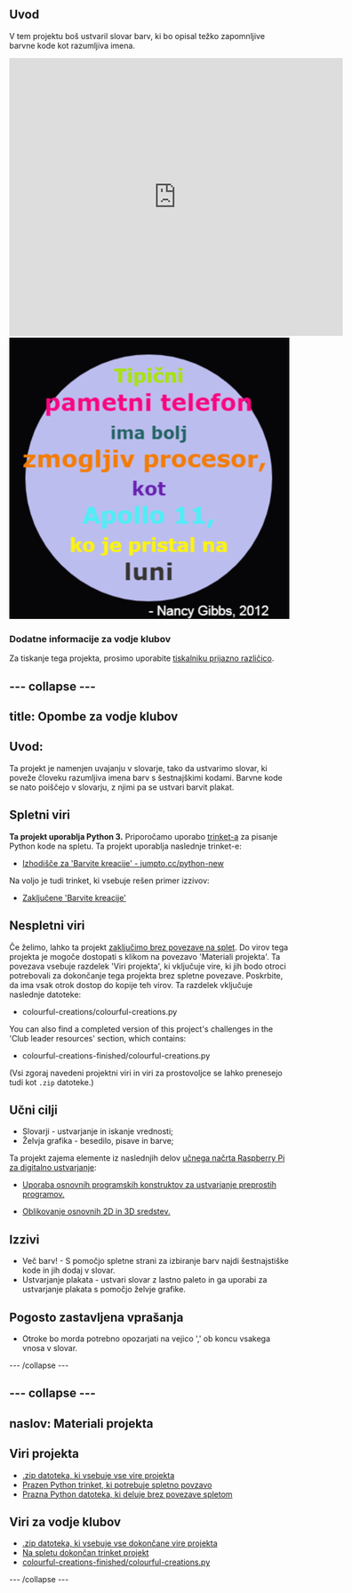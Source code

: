 ## Uvod

V tem projektu boš ustvaril slovar barv, ki bo opisal težko zapomnljive barvne kode kot razumljiva imena.

<div class="trinket">
  <iframe src="https://trinket.io/embed/python/97822f48b7?outputOnly=true&start=result" width="600" height="500" frameborder="0" marginwidth="0" marginheight="0" allowfullscreen>
  </iframe>
  <img src="images/colourful-finished.png">
</div>

### Dodatne informacije za vodje klubov

Za tiskanje tega projekta, prosimo uporabite [tiskalniku prijazno različico](https://projects.raspberrypi.org/en/projects/colourful-creations/print).

## \--- collapse \---

## title: Opombe za vodje klubov

## Uvod:

Ta projekt je namenjen uvajanju v slovarje, tako da ustvarimo slovar, ki poveže človeku razumljiva imena barv s šestnajškimi kodami. Barvne kode se nato poiščejo v slovarju, z njimi pa se ustvari barvit plakat.

## Spletni viri

**Ta projekt uporablja Python 3.** Priporočamo uporabo [trinket-a](https://trinket.io/) za pisanje Python kode na spletu. Ta projekt uporablja naslednje trinket-e:

* [Izhodišče za 'Barvite kreacije' - jumpto.cc/python-new](http://jumpto.cc/python-new)

Na voljo je tudi trinket, ki vsebuje rešen primer izzivov:

* [Zaključene 'Barvite kreacije'](https://trinket.io/python/97822f48b7)

## Nespletni viri

Če želimo, lahko ta projekt [zaključimo brez povezave na splet](https://www.codeclubprojects.org/en-GB/resources/python-working-offline/). Do virov tega projekta je mogoče dostopati s klikom na povezavo 'Materiali projekta'. Ta povezava vsebuje razdelek 'Viri projekta', ki vključuje vire, ki jih bodo otroci potrebovali za dokončanje tega projekta brez spletne povezave. Poskrbite, da ima vsak otrok dostop do kopije teh virov. Ta razdelek vključuje naslednje datoteke:

* colourful-creations/colourful-creations.py

You can also find a completed version of this project's challenges in the 'Club leader resources' section, which contains:

* colourful-creations-finished/colourful-creations.py

(Vsi zgoraj navedeni projektni viri in viri za prostovoljce se lahko prenesejo tudi kot `.zip` datoteke.)

## Učni cilji

* Slovarji - ustvarjanje in iskanje vrednosti;
* Želvja grafika - besedilo, pisave in barve;

Ta projekt zajema elemente iz naslednjih delov [učnega načrta Raspberry Pi za digitalno ustvarjanje](http://rpf.io/curriculum):

* [Uporaba osnovnih programskih konstruktov za ustvarjanje preprostih programov.](https://www.raspberrypi.org/curriculum/programming/creator)

* [Oblikovanje osnovnih 2D in 3D sredstev.](https://www.raspberrypi.org/curriculum/design/creator)

## Izzivi

* Več barv! - S pomočjo spletne strani za izbiranje barv najdi šestnajstiške kode in jih dodaj v slovar. 
* Ustvarjanje plakata - ustvari slovar z lastno paleto in ga uporabi za ustvarjanje plakata s pomočjo želvje grafike. 

## Pogosto zastavljena vprašanja

* Otroke bo morda potrebno opozarjati na vejico ',' ob koncu vsakega vnosa v slovar. 

\--- /collapse \---

## \--- collapse \---

## naslov: Materiali projekta

## Viri projekta

* [.zip datoteka, ki vsebuje vse vire projekta](resources/colourful-creations-project-resources.zip)
* [Prazen Python trinket, ki potrebuje spletno povzavo](http://jumpto.cc/python-new)
* [Prazna Python datoteka, ki deluje brez povezave spletom](resources/new-new.py)

## Viri za vodje klubov

* [.zip datoteka, ki vsebuje vse dokončane vire projekta](resources/colourful-creations-volunteer-resources.zip)
* [Na spletu dokončan trinket projekt](https://trinket.io/python/97822f48b7)
* [colourful-creations-finished/colourful-creations.py](resources/colourful-creations-finished-colourful-creations.py)

\--- /collapse \---